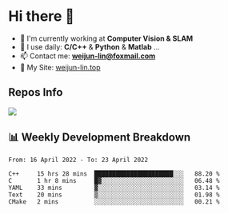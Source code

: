 # Hi there 👋

<!--
**Weijun-Lin/Weijun-Lin** is a ✨ _special_ ✨ repository because its `README.md` (this file) appears on your GitHub profile.

Here are some ideas to get you started:

- 🔭 I’m currently working on ...
- 🌱 I’m currently learning ...
- 👯 I’m looking to collaborate on ...
- 🤔 I’m looking for help with ...
- 💬 Ask me about ...
- 📫 How to reach me: ...
- 😄 Pronouns: ...
- ⚡ Fun fact: ...
-->

- 🏢 I'm currently working at **Computer Vision & SLAM**
- 🚀 I use daily: **C/C++** & **Python** & **Matlab** ...
- 📫 Contact me: **weijun-lin@foxmail.com**
- 🔗 My Site: [weijun-lin.top](https://weijun-lin.top/p)

  

## Repos Info
![](https://github-readme-stats.vercel.app/api?username=Weijun-Lin&theme=cobalt)

## 📊 Weekly Development Breakdown

<!--START_SECTION:waka-->

```text
From: 16 April 2022 - To: 23 April 2022

C++     15 hrs 28 mins  ██████████████████████░░░   88.20 %
C       1 hr 8 mins     █▓░░░░░░░░░░░░░░░░░░░░░░░   06.48 %
YAML    33 mins         ▓░░░░░░░░░░░░░░░░░░░░░░░░   03.14 %
Text    20 mins         ▒░░░░░░░░░░░░░░░░░░░░░░░░   01.98 %
CMake   2 mins          ░░░░░░░░░░░░░░░░░░░░░░░░░   00.21 %
```

<!--END_SECTION:waka-->
